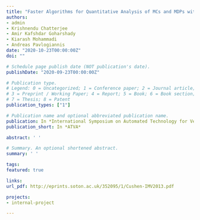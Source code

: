```yaml
---
title: "Faster Algorithms for Quantitative Analysis of MCs and MDPs with Small Treewidth"
authors:
- admin
- Krishnendu Chatterjee
- Amir Kafshdar Goharshady 
- Kiarash Mohammadi
- Andreas Pavlogiannis
date: "2020-10-23T00:00:00Z"
doi: ""

# Schedule page publish date (NOT publication's date).
publishDate: "2020-09-23T00:00:00Z"

# Publication type.
# Legend: 0 = Uncategorized; 1 = Conference paper; 2 = Journal article;
# 3 = Preprint / Working Paper; 4 = Report; 5 = Book; 6 = Book section;
# 7 = Thesis; 8 = Patent
publication_types: ["1"]

# Publication name and optional abbreviated publication name.
publication: In *International Symposium on Automated Technology for Verification and Analysis*
publication_short: In *ATVA*

abstract: ' '

# Summary. An optional shortened abstract.
summary: ' '

tags:
featured: true

links:
url_pdf: http://eprints.soton.ac.uk/352095/1/Cushen-IMV2013.pdf

projects:
- internal-project

---
```

